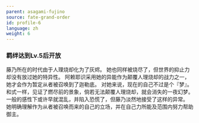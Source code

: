 ```yaml
---
parent: asagami-fujino
source: fate-grand-order
id: profile-6
language: zh
weight: 6
---
```


### 羁绊达到Lv.5后开放

藤乃所在的时代由于人理烧却化为了灰烬。
她也同样被烧尽了，但世界的抑止力却没有放过她的特异性。
阿赖耶识采用她的异能作为颠覆人理烧却的战力之一，她才会作为暂定从者被召唤到了迦勒底。
对她来说，现在的自己不过是个『梦』。
和式一样，见证了燃尽前的景象，倘若无法颠覆人理烧却，就会消失的一夜幻梦。
一般的感性下或许早就混乱，并陷入恐慌了，但藤乃淡然地接受了这样的异常。
她明确理解作为从者被召唤而来的自己的立场，并在自己力所能及范围内努力帮助御主。
